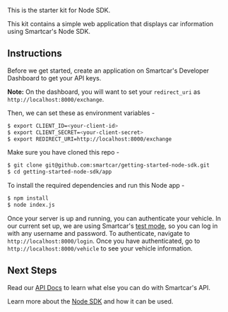 This is the starter kit for Node SDK.

This kit contains a simple web application that displays car information using Smartcar's Node SDK.

## Instructions
Before we get started, create an application on Smartcar's Developer Dashboard to get your API keys.

**Note:** On the dashboard, you will want to set your `redirect_uri` as `http://localhost:8000/exchange`.

Then, we can set these as environment variables -
```bash
$ export CLIENT_ID=<your-client-id>
$ export CLIENT_SECRET=<your-client-secret>
$ export REDIRECT_URI=http://localhost:8000/exchange
```

Make sure you have cloned this repo -
```bash
$ git clone git@github.com:smartcar/getting-started-node-sdk.git
$ cd getting-started-node-sdk/app
```

To install the required dependencies and run this Node app -
```bash
$ npm install
$ node index.js
```

Once your server is up and running, you can authenticate your vehicle. In our current set up, we are using Smartcar's [test mode](https://smartcar.com), so you can log in with any username and password. To authenticate, navigate to `http://localhost:8000/login`. Once you have authenticated, go to `http://localhost:8000/vehicle` to see your vehicle information.

## Next Steps
Read our [API Docs](https://smartcar.com/docs) to learn what else you can do with Smartcar's API.

Learn more about the [Node SDK](https://github.com/smartcar/node-sdk) and how it can be used.
